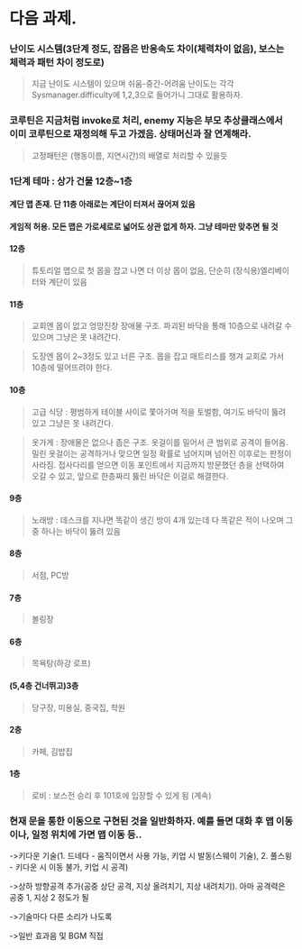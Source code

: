 # 다음 과제.

### 난이도 시스템(3단계 정도, 잡몹은 반응속도 차이(체력차이 없음), 보스는 체력과 패턴 차이 정도로)
>지금 난이도 시스템이 있으며 쉬움-중간-어려움 난이도는 각각 Sysmanager.difficulty에 1,2,3으로 들어가니 그대로 활용하자.

### 코루틴은 지금처럼 invoke로 처리, enemy 지능은 부모 추상클래스에서 이미 코루틴으로 재정의해 두고 가겠음. 상태머신과 잘 연계해라.
>고정패턴은 (행동이름, 지연시간)의 배열로 처리할 수 있을듯

### 1단계 테마 : 상가 건물 12층~1층
#### 계단 맵 존재. 단 11층 아래로는 계단이 터져서 끊어져 있음
#### 게임적 허용. 모든 맵은 가로세로로 넓어도 상관 없게 하자. 그냥 테마만 맞추면 될 것 

####  12층
  >튜토리얼 맵으로 첫 몹을 잡고 나면 더 이상 몹이 없음, 단순히 (장식용)엘리베이터와 계단이 있음
####  11층
  >교회엔 몹이 없고 엉망진창 장애물 구조. 파괴된 바닥을 통해 10층으로 내려갈 수 있으며 그냥은 못 내려간다.
  
  >도장엔 몹이 2~3정도 있고 너른 구조. 몹을 잡고 매트리스를 챙겨 교회로 가서 10층에 떨어뜨려야 한다.
  
####  10층
  >고급 식당 : 평범하게 테이블 사이로 쫓아가며 적을 토벌함, 여기도 바닥이 뚫려 있고 그냥은 못 내려간다.
  
  >옷가게 : 장애물은 없으나 좁은 구조. 옷걸이를 밀어서 큰 범위로 공격이 들어옴. 밀린 옷걸이는 공격하거나 맞으면 일정 확률로 넘어지며 넘어진 이후로는 판정이 사라짐.
  접사다리를 얻으면 이동 포인트에서 지금까지 방문했던 층을 선택하여 오갈 수 있고, 앞으로 한층짜리 뚫린 바닥은 이걸로 해결한다.
    
####  9층
  >노래방 : 데스크를 지나면 똑같이 생긴 방이 4개 있는데 다 똑같은 적이 나오며 그 중 하나는 바닥이 뚫려 있음
  
####  8층
  >서점, PC방
####  7층
  >볼링장
####  6층
  >목욕탕(하강 로프)
####  (5,4층 건너뛰고)3층
  >당구장, 미용실, 중국집, 학원
####  2층
  >카페, 김밥집
####  1층
  >로비 : 보스전 승리 후 101호에 입장할 수 있게 됨
(계속)

### 현재 문을 통한 이동으로 구현된 것을 일반화하자. 예를 들면 대화 후 맵 이동이나, 일정 위치에 가면 맵 이동 등..

->키다운 기술(1. 드네다 - 움직이면서 사용 가능, 키업 시 발동(스웨이 기술), 2. 풀스윙 - 키다운 시 이동 불가, 키업 시 공격)

->상하 방향공격 추가(공중 상단 공격, 지상 올려치기, 지상 내려치기). 아마 공격력은 공중 1, 지상 2 정도가 될 

->기술마다 다른 소리가 나도록

->일반 효과음 및 BGM 직접 
